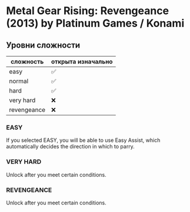 # Metal Gear Rising: Revengeance (2013) by Platinum Games / Konami 

## Уровни сложности

| сложность   | открыта изначально | 
|-------------|--------------------|
| easy        | ✅                 |
| normal      | ✅                 |
| hard        | ✅                 |
| very hard   | ❌                 |
| revengeance | ❌                 |

### EASY

If you selected EASY, you will be able to use Easy Assist, which automatically decides the direction in which to parry.

### VERY HARD

Unlock after you meet certain conditions.

### REVENGEANCE

Unlock after you meet certain conditions.
